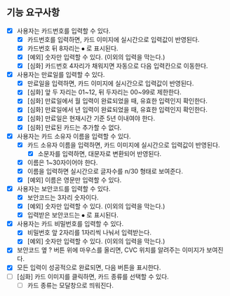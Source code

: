 ## 기능 요구사항

- [x] 사용자는 카드번호를 입력할 수 있다.
  - [x] 카드번호를 입력하면, 카드 이미지에 실시간으로 입력값이 반영된다.
  - [x] 카드번호 뒤 8자리는 ⦁ 로 표시된다.
  - [x] [예외] 숫자만 입력할 수 있다. (이외의 입력을 막는다.)
  - [x] [심화] 카드번호 4자리가 채워지면 자동으로 다음 입력칸으로 이동한다.
- [x] 사용자는 만료일를 입력할 수 있다.
  - [x] 만료일을 입력하면, 카드 이미지에 실시간으로 입력값이 반영된다.
  - [x] [심화] 앞 두 자리는 01~12, 뒤 두자리는 00~99로 제한한다.
  - [x] [심화] 만료일에서 월 입력이 완료되었을 때, 유효한 입력인지 확인한다.
  - [x] [심화] 만료일에서 년 입력이 완료되었을 때, 유효한 입력인지 확인한다.
  - [x] [심화] 만료일은 현재시간 기준 5년 이내여야 한다.
  - [x] [심화] 만료된 카드는 추가할 수 없다.
- [x] 사용자는 카드 소유자 이름을 입력할 수 있다.
  - [x] 카드 소유자 이름을 입력하면, 카드 이미지에 실시간으로 입력값이 반영된다.
    - [x] 소문자를 입력하면, 대문자로 변환되어 반영된다.
  - [x] 이름은 1~30자이어야 한다.
  - [x] 이름을 입력하면 실시간으로 글자수를 n/30 형태로 보여준다.
  - [x] [예외] 이름은 영문만 입력할 수 있다.
- [x] 사용자는 보안코드를 입력할 수 있다.
  - [x] 보안코드는 3자리 숫자이다.
  - [x] [예외] 숫자만 입력할 수 있다. (이외의 입력을 막는다.)
  - [x] 입력받은 보안코드는 ⦁ 로 표시된다.
- [x] 사용자는 카드 비밀번호를 입력할 수 있다.
  - [x] 비밀번호 앞 2자리를 1자리씩 나눠서 입력받는다.
  - [x] [예외] 숫자만 입력할 수 있다. (이외의 입력을 막는다.)
- [x] 보안코드 옆 ? 버튼 위에 마우스를 올리면, CVC 위치를 알려주는 이미지가 보여진다.
- [x] 모든 입력이 성공적으로 완료되면, 다음 버튼을 표시한다.
- [ ] [심화] 카드 이미지를 클릭하면, 카드 종류를 선택할 수 있다.
  - [ ] 카드 종류는 모달창으로 띄워진다.
